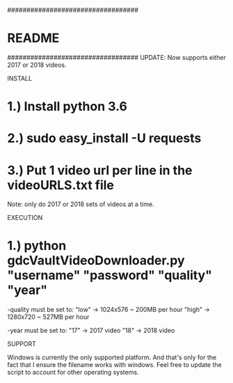 ##################################
#           README               #
##################################
UPDATE: Now supports either 2017 or 2018 videos.


INSTALL

# 1.) Install python 3.6
# 2.) sudo easy_install -U requests
# 3.) Put 1 video url per line in the videoURLS.txt file

Note: only do 2017 or 2018 sets of videos at a time.

EXECUTION

# 1.) python gdcVaultVideoDownloader.py "username" "password" "quality" "year"
-quality must be set to:
	"low"  -> 1024x576 ~ 200MB per hour
	"high" -> 1280x720 ~ 527MB per hour

-year must be set to:
	"17" -> 2017 video
	"18" -> 2018 video

SUPPORT

Windows is currently the only supported platform. And that's only for the fact that I ensure the filename works with windows. Feel free to update the script to account for other operating systems.